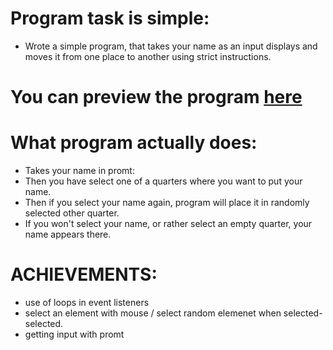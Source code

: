 # Program task is simple:
* Wrote a simple program, that takes your name as an input
displays and moves it from one place to another using strict instructions.

# You can preview the program [**here**](https://bartasd.github.io/simple_js/)

# What program actually does:
* Takes your name in promt:
* Then you have select one of a quarters where you want to put your name.
* Then if you select your name again, program will place it in randomly selected other quarter.
* If you won't select your name, or rather select an empty quarter, your name appears there.

# ACHIEVEMENTS:

* use of loops in event listeners
* select an element with mouse / select random elemenet when selected-selected.
* getting input with promt

